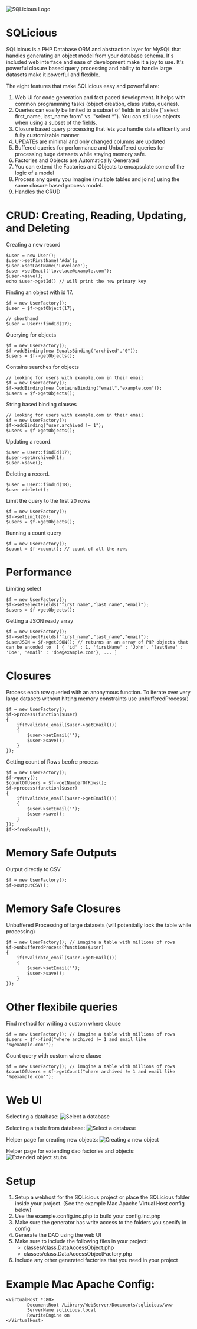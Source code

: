 ![SQLicious Logo](http://static.andrewcassell.com/github/sqlicious/SQLicious.png)

SQLicious
=============

SQLicious is a PHP Database ORM and abstraction layer for MySQL that handles generating
an object model from your database schema. It's included web interface and ease of 
development make it a joy to use. It's powerful closure based query processing and 
ability to handle large datasets make it powerful and flexible.

The eight features that make SQLicious easy and powerful are:

1. Web UI for code generation and fast paced development. It helps with common programming tasks (object creation, class stubs, queries).
1. Queries can easily be limited to a subset of fields in a table ("select first_name, last_name from" vs. "select *"). You can still use objects when using a subset of the fields.
1. Closure based query processing that lets you handle data efficently and fully customizable manner
1. UPDATEs are minimal and only changed columns are updated
1. Buffered queries for performance and Unbuffered queries for processing huge datasets while staying memory safe.
1. Factories and Objects are Automatically Generated
1. You can extend the Factories and Objects to encapsulate some of the logic of a model
1. Process any query you imagine (multiple tables and joins) using the same closure based process model.
1. Handles the CRUD



CRUD: Creating, Reading, Updating, and Deleting
==============

Creating a new record
	
	$user = new User();
	$user->setFirstName('Ada');
	$user->setLastName('Lovelace');
	$user->setEmail('lovelace@example.com');
	$user->save();
	echo $user->getId() // will print the new primary key
	
Finding an object with id 17.
	
	$f = new UserFactory();
	$user = $f->getObject(17);
	
	// shorthand
	$user = User::findId(17);

Querying for objects
	
	$f = new UserFactory();
	$f->addBinding(new EqualsBinding("archived","0"));
	$users = $f->getObjects();
	
Contains searches for objects
	
	// looking for users with example.com in their email
	$f = new UserFactory();
	$f->addBinding(new ContainsBinding("email","example.com"));
	$users = $f->getObjects();
	
	
String based binding clauses
	
	// looking for users with example.com in their email
	$f = new UserFactory();
	$f->addBinding("user.archived != 1");
	$users = $f->getObjects();
	
Updating a record.
	
	$user = User::findId(17);
	$user->setArchived(1);
	$user->save();
	
Deleting a record.
	
	$user = User::findId(18);
	$user->delete();
	
Limit the query to the first 20 rows
	
	$f = new UserFactory();
	$f->setLimit(20);
	$users = $f->getObjects();
	
Running a count query
	
	$f = new UserFactory();
	$count = $f->count(); // count of all the rows
	

Performance
=============
Limiting select
	
	$f = new UserFactory();
	$f->setSelectFields("first_name","last_name","email");
	$users = $f->getObjects();
	
Getting a JSON ready array
	
	$f = new UserFactory();
	$f->setSelectFields("first_name","last_name","email");
	$userJSON = $f->getJSON(); // returns an an array of PHP objects that can be encoded to  [ { 'id' : 1, 'firstName' : 'John', 'lastName' : 'Doe', 'email' : 'doe@example.com'}, ... ]
	

Closures
============
Process each row queried with an anonymous function. To iterate over very large datasets without hitting memory constraints use unbufferedProcess()
	
	$f = new UserFactory();
	$f->process(function($user)
	{
		if(!validate_email($user->getEmail()))
		{
			$user->setEmail('');
			$user->save();
		}
	});

Getting count of Rows beofre process
	
	$f = new UserFactory();
	$f->query();
	$countOfUsers = $f->getNumberOfRows();
	$f->process(function($user)
	{
		if(!validate_email($user->getEmail()))
		{
			$user->setEmail('');
			$user->save();
		}
	});
	$f->freeResult();


Memory Safe Outputs
============	
Output directly to CSV
	
	$f = new UserFactory();
	$f->outputCSV();

Memory Safe Closures
============
	
Unbuffered Processing of large datasets	(will potentially lock the table while processing)
	
	$f = new UserFactory(); // imagine a table with millions of rows
	$f->unbufferedProcess(function($user)
	{
		if(!validate_email($user->getEmail()))
		{
			$user->setEmail('');
			$user->save();
		}
	});
	
	


	
Other flexibile queries
============
	
Find method for writing a custom where clause
	
	$f = new UserFactory(); // imagine a table with millions of rows
	$users = $f->find("where archived != 1 and email like '%@example.com'");

Count query with custom where clause

	$f = new UserFactory(); // imagine a table with millions of rows
	$countOfUsers = $f->getCount("where archived != 1 and email like '%@example.com'");
	
	

Web UI
===========

Selecting a database:
![Select a database](http://static.andrewcassell.com/github/sqlicious/select_a_db.png)


Selecting a table from database:
![Select a database](http://static.andrewcassell.com/github/sqlicious/select_a_table.png)

Helper page for creating new objects:
![Creating a new object](http://static.andrewcassell.com/github/sqlicious/new_object_creation.png)

Helper page for extending dao factories and objects:
![Extended object stubs](http://static.andrewcassell.com/github/sqlicious/extended_dao_object_stub.png)



Setup
=============

1. Setup a webhost for the SQLicious project or place the SQLicious folder inside your project. (See the example Mac Apache Virtual Host config below)
2. Use the example.config.inc.php to build your config.inc.php
3. Make sure the generator has write access to the folders you specify in config
4. Generate the DAO using the web UI
5. Make sure to include the following files in your project:
	* classes/class.DataAccessObject.php
	* classes/class.DataAccessObjectFactory.php
6. Include any other generated factories that you need in your project



Example Mac Apache Config:
=============
	<VirtualHost *:80>
	        DocumentRoot /Library/WebServer/Documents/sqlicious/www
	        ServerName sqlicious.local
	        RewriteEngine on
	</VirtualHost>